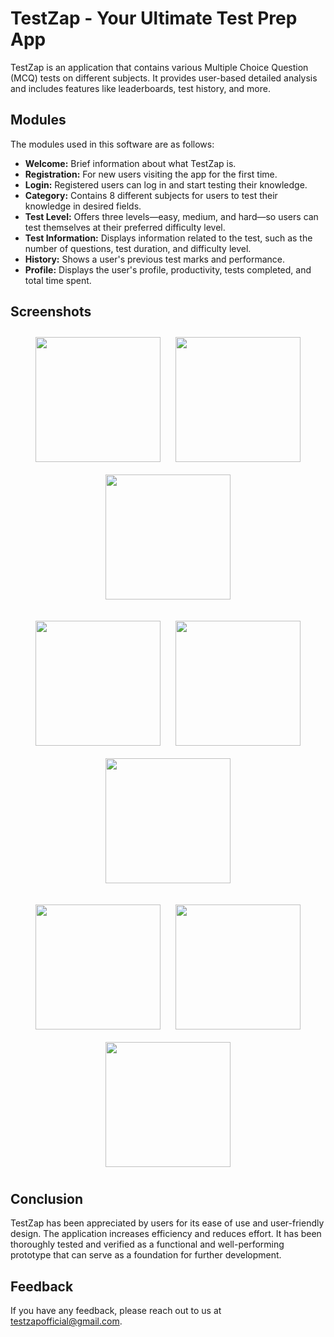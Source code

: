 # TestZap - Your Ultimate Test Prep App

TestZap is an application that contains various Multiple Choice Question (MCQ) tests on different subjects. It provides user-based detailed analysis and includes features like leaderboards, test history, and more.

## Modules

The modules used in this software are as follows:

- **Welcome:** Brief information about what TestZap is.
- **Registration:** For new users visiting the app for the first time.
- **Login:** Registered users can log in and start testing their knowledge.
- **Category:** Contains 8 different subjects for users to test their knowledge in desired fields.
- **Test Level:** Offers three levels—easy, medium, and hard—so users can test themselves at their preferred difficulty level.
- **Test Information:** Displays information related to the test, such as the number of questions, test duration, and difficulty level.
- **History:** Shows a user's previous test marks and performance.
- **Profile:** Displays the user's profile, productivity, tests completed, and total time spent.

## Screenshots

<p align="center">
  <img src="https://i.ibb.co/j6hWbrQ/Splash-Screen.png" width="200" style="padding:10px;">
  <img src="https://i.ibb.co/g92CPrV/Start.png" width="200" style="padding:10px;">
  <img src="https://i.ibb.co/pyd9ZL2/Login.png" width="200" style="padding:10px;">
</p>

<p align="center">
  <img src="https://i.ibb.co/s1QnFkD/Welcome.png" width="200" style="padding:10px;">
  <img src="https://i.ibb.co/VSqVD01/Home.png" width="200" style="padding:10px;">
  <img src="https://i.ibb.co/jDjzsst/Sets.png" width="200" style="padding:10px;">
</p>

<p align="center">
  <img src="https://i.ibb.co/Qp6NvDW/Details.png" width="200" style="padding:10px;">
  <img src="https://i.ibb.co/PNhhkj0/Result.png" width="200" style="padding:10px;">
  <img src="https://i.ibb.co/8ghCDzm/Profile.png" width="200" style="padding:10px;">
</p>

## Conclusion

TestZap has been appreciated by users for its ease of use and user-friendly design. The application increases efficiency and reduces effort. It has been thoroughly tested and verified as a functional and well-performing prototype that can serve as a foundation for further development.

## Feedback

If you have any feedback, please reach out to us at [testzapofficial@gmail.com](mailto:testzapofficial@gmail.com).
